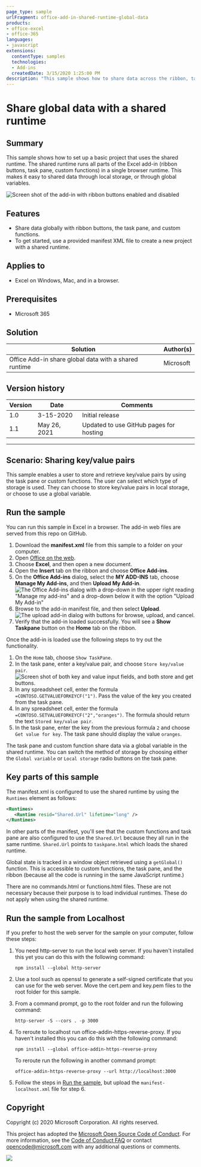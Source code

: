 ```yaml
---
page_type: sample
urlFragment: office-add-in-shared-runtime-global-data
products:
- office-excel
- office-365
languages:
- javascript
extensions:
  contentType: samples
  technologies:
  - Add-ins
  createdDate: 3/15/2020 1:25:00 PM
description: "This sample shows how to share data across the ribbon, task pane, and custom functions."
---
```


# Share global data with a shared runtime

## Summary

This sample shows how to set up a basic project that uses the shared runtime. The shared runtime runs all parts of the Excel add-in (ribbon buttons, task pane, custom functions) in a single browser runtime. This makes it easy to shared data through local storage, or through global variables.

![Screen shot of the add-in with ribbon buttons enabled and disabled](excel-shared-runtime-global.png)

## Features

- Share data globally with ribbon buttons, the task pane, and custom functions.
- To get started, use a provided manifest XML file to create a new project with a shared runtime.

## Applies to

-  Excel on Windows, Mac, and in a browser.

## Prerequisites

- Microsoft 365

## Solution

Solution | Author(s)
---------|----------
Office Add-in share global data with a shared runtime | Microsoft

## Version history

Version  | Date | Comments
---------| -----| --------
1.0 | 3-15-2020 | Initial release
1.1 | May 26, 2021 | Updated to use GitHub pages for hosting

----------

## Scenario: Sharing key/value pairs

This sample enables a user to store and retrieve key/value pairs by using the task pane or custom functions. The user can select which type of storage is used. They can choose to store key/value pairs in local storage, or choose to use a global variable.

## Run the sample

You can run this sample in Excel in a browser. The add-in web files are served from this repo on GitHub.

1. Download the **manifest.xml** file from this sample to a folder on your computer.
1. Open [Office on the web](https://office.live.com/).
1. Choose **Excel**, and then open a new document.
1. Open the **Insert** tab on the ribbon and choose **Office Add-ins**.
1. On the **Office Add-ins** dialog, select the **MY ADD-INS** tab, choose **Manage My Add-ins**, and then **Upload My Add-in**.
   ![The Office Add-ins dialog with a drop-down in the upper right reading "Manage my add-ins" and a drop-down below it with the option "Upload My Add-in"](../../Samples/images/office-add-ins-my-account.png)
1. Browse to the add-in manifest file, and then select **Upload**.
   ![The upload add-in dialog with buttons for browse, upload, and cancel.
](../../Samples/images/upload-add-in.png)
1. Verify that the add-in loaded successfully. You will see a **Show Taskpane** button on the **Home** tab on the ribbon.

Once the add-in is loaded use the following steps to try out the functionality.

1. On the `Home` tab, choose `Show TaskPane`.
2. In the task pane, enter a key/value pair, and choose `Store key/value pair`.
![Screen shot of both key and value input fields, and both store and get buttons.](task-pane-buttons.png)
3. In any spreadsheet cell, enter the formula `=CONTOSO.GETVALUEFORKEYCF("1")`. Pass the value of the key you created from the task pane.
4. In any spreadsheet cell, enter the formula `=CONTOSO.SETVALUEFORKEYCF("2","oranges")`. The formula should return the text `Stored key/value pair`.
5. In the task pane, enter the key from the previous formula `2` and choose `Get value for key`. The task pane should display the value `oranges`.

The task pane and custom function share data via a global variable in the shared runtime. You can switch the method of storage by choosing either the `Global variable` or `Local storage` radio buttons on the task pane.

## Key parts of this sample

The manifest.xml is configured to use the shared runtime by using the `Runtimes` element as follows:

```xml
<Runtimes>
   <Runtime resid="Shared.Url" lifetime="long" />
</Runtimes>
```

In other parts of the manifest, you'll see that the custom functions and task pane are also configured to use the `Shared.Url` because they all run in the same runtime. `Shared.Url` points to `taskpane.html` which loads the shared runtime.

Global state is tracked in a window object retrieved using a `getGlobal()` function. This is accessible to custom functions, the task pane, and the ribbon (because all the code is running in the same JavaScript runtime.) 

There are no commands.html or functions.html files. These are not necessary because their purpose is to load individual runtimes. These do not apply when using the shared runtime.

## Run the sample from Localhost

If you prefer to host the web server for the sample on your computer, follow these steps:

1. You need http-server to run the local web server. If you haven't installed this yet you can do this with the following command:
    
    ```console
    npm install --global http-server
    ```
    
2. Use a tool such as openssl to generate a self-signed certificate that you can use for the web server. Move the cert.pem and key.pem files to the root folder for this sample.
3. From a command prompt, go to the root folder and run the following command:
    
    ```console
    http-server -S --cors . -p 3000
    ```
    
4. To reroute to localhost run office-addin-https-reverse-proxy. If you haven't installed this you can do this with the following command:
    
    ```console
    npm install --global office-addin-https-reverse-proxy
    ```
    
    To reroute run the following in another command prompt:
    
    ```console
    office-addin-https-reverse-proxy --url http://localhost:3000
    ```
    
5. Follow the steps in [Run the sample](#run-the-sample), but upload the `manifest-localhost.xml` file for step 6.

## Copyright

Copyright (c) 2020 Microsoft Corporation. All rights reserved.

This project has adopted the [Microsoft Open Source Code of Conduct](https://opensource.microsoft.com/codeofconduct/). For more information, see the [Code of Conduct FAQ](https://opensource.microsoft.com/codeofconduct/faq/) or contact [opencode@microsoft.com](mailto:opencode@microsoft.com) with any additional questions or comments.

<img src="https://pnptelemetry.azurewebsites.net/officedev/samples/excel-shared-runtime-global-state" />
